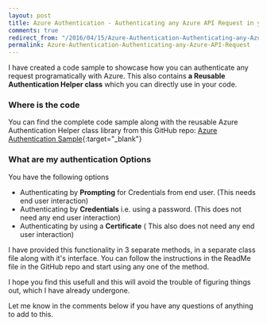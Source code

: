 ```yaml
---
layout: post
title: Azure Authentication - Authenticating any Azure API Request in your Application
comments: true
redirect_from: "/2016/04/15/Azure-Authentication-Authenticating-any-Azure-API-Request/"
permalink: Azure-Authentication-Authenticating-any-Azure-API-Request
---
```


I have created a code sample to showcase how you can authenticate any request programatically with Azure. 
This also contains **a Reusable Authentication Helper class** which you can directly use in your code.

### Where is the code

You can find the complete code sample along with the reusable Azure Authentication Helper class library from this GitHub repo:
[Azure Authentication Sample](https://github.com/HarvestingClouds/AzureAuthentication){:target="_blank"}

### What are my authentication Options

You have the following options

 - Authenticating by **Prompting** for Credentials from end user. (This needs end user interaction)
 - Authenticating by **Credentials** i.e. using a password. (This does not need any end user interaction)
 - Authenticating by using a **Certificate** ( This also does not need any end user interaction)

I have provided this functionality in 3 separate methods, in a separate class file along with it's interface. 
You can follow the instructions in the ReadMe file in the GitHub repo and start using any one of the method.

I hope you find this usefull and this will avoid the trouble of figuring things out, which I have already undergone. 

Let me know in the comments below if you have any questions of anything to add to this.

